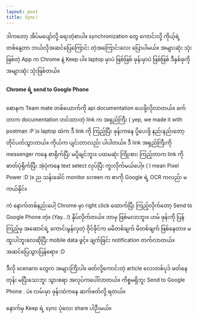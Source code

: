 ```yaml
---
layout: post
title: Sync!
---
```


ဒါကတော့ အိပ်မပျော်လို့ ရေးတဲ့စာပါ။ synchronization တွေ ကောင်းလို့ ကိုယ့်ရဲ့ တစ်နေ့တာ ဘယ်လိုအဆင်ပြေကြောင်း တဲ့အကြောင်းလေး ပြောပါမယ်။ အများဆုံး သုံးဖြစ်တဲ့ App က Chrome နဲ့ Keep ပါ။ laptop မှာပဲ ဖြစ်ဖြစ် ဖုန်းမှာပဲ ဖြစ်ဖြစ် ဒီနှစ်ခုကို အများဆုံး သုံးဖြစ်တယ်။ 
 
#### Chrome ရဲ့ send to Google Phone
စောနက Team mate တစ်ယောက်ကို api documentation ပေးဖို့လိုလာတယ်။ ခက်တာက documentation တင်ထားတဲ့ link က အရှည်ကြီး ( yep, we made it with postman :P )။ laptop ထဲက ဒီ link ကို ကြည့်ပြီး ဖုန်းကနေ ပို့ပေးဖို့ နည်းနည်းတော့ တိုင်ပတ်သွားတယ်။ ကိုယ်က ပျင်းတာလည်း ပါပါတယ်။ ဒီ link အရှည်ကြီးကို messenger ကနေ စာရိုက်ပြီး မပို့ချင်ဘူး။ ပထမဆုံး ကြိုးစား ကြည့်တာက link ကို ဓာတ်ပုံရိုက်ပြီး အဲ့ပုံကနေ text select လုပ်ပြီး ကူးလိုက်မယ်ပေါ့။ ( I mean Pixel Power :D )။ ည သန်းခေါင် monitor screen က စာကို Google ရဲ့ OCR ကလည်း မကယ်နိုင်။ 
 
ကဲ နောက်တစ်နည်းပေါ့ Chrome မှာ right click ထောက်ပြီး ကြည့်လိုက်တော့ Send to Google Phone တဲ့။ (Yay...!) နှိပ်လိုက်တယ်။ ဘာမှ ဖြစ်မလာဘူး။ ဟမ် ဖုန်းကို ပြန်ကြည့်မှ အဆောင်ရဲ့ ကောင်းမွန်လှတဲ့ ဝိုင်ဖိုင်က မမိတစ်ချက် မိတစ်ချက် ဖြစ်နေတာ။ မထူးပါဘူးလေဆိုပြီး mobile data ဖွင့်။ ချက်ခြင်း notification တက်လာတယ်။ အဆင်ပြေသွားပြန်ရော။ :D
 
ဒီလို scenario တွေက အများကြီးပါ။ ဖတ်လို့ကောင်းတဲ့ article လေးတစ်ပုဒ် ဖတ်နေတုန်း မပြီးသေးဘူး သွားစရာ အလုပ်ကပေါ်လာတယ်။ ကိစ္စမရှိဘူး Send to Google Phone . ပဲ။ လမ်းမှာ ဖုန်းထဲကနေ ဆက်ဖတ်လို့ ရတယ်။ 
 
နောက်မှ Keep ရဲ့ sync ပုံလေး share ပါဉီးမယ်။
